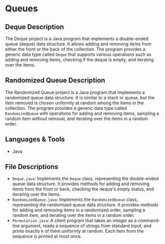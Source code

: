 # Queues

## Deque Description
The Deque project is a Java program that implements a double-ended queue (deque) data structure. It allows adding and removing items from either the front or the back of the collection. The program provides a generic data type called `Deque` that supports various operations such as adding and removing items, checking if the deque is empty, and iterating over the items.

## Randomized Queue Description
The Randomized Queue project is a Java program that implements a randomized queue data structure. It is similar to a stack or queue, but the item removed is chosen uniformly at random among the items in the collection. The program provides a generic data type called `RandomizedQueue` with operations for adding and removing items, sampling a random item without removal, and iterating over the items in a random order.

## Languages & Tools
- Java

## File Descriptions
- `Deque.java`: Implements the `Deque` class, representing the double-ended queue data structure. It provides methods for adding and removing items from the front or back, checking the deque's empty status, and iterating over the items.
- `RandomizedQueue.java`: Implements the `RandomizedQueue` class, representing the randomized queue data structure. It provides methods for adding and removing items in a randomized order, sampling a random item, and iterating over the items in a random order.
- `Permutation.java`: A client program that takes an integer as a command-line argument, reads a sequence of strings from standard input, and prints exactly k of them uniformly at random. Each item from the sequence is printed at most once.

